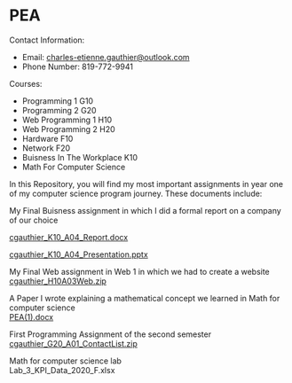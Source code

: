 # PEA
Contact Information:<br/>
- Email: charles-etienne.gauthier@outlook.com<br/>
- Phone Number: 819-772-9941<br/>

Courses:<br/>
- Programming 1 G10<br/>
- Programming 2 G20<br/>
- Web Programming 1 H10<br/>
- Web Programming 2 H20<br/>
- Hardware F10<br/>
- Network F20<br/>
- Buisness In The Workplace K10<br/>
- Math For Computer Science<br/>

In this Repository, you will find my most important assignments in year one of my computer science program journey.
These documents include:<br/>

My Final Buisness assignment in which I did a formal report on a company of our choice

[cgauthier_K10_A04_Report.docx](https://github.com/charlesGOAT/PEA/blob/main/cgauthier_K10_A04_Report.docx)

[cgauthier_K10_A04_Presentation.pptx](https://github.com/charlesGOAT/PEA/blob/main/cgauthier_K10_A04_Presentation.pptx)

My Final Web assignment in Web 1 in which we had to create a website<br/>
[cgauthier_H10A03Web.zip](https://github.com/charlesGOAT/PEA/blob/main/cgauthier_H10A03Web.zip)

A Paper I wrote explaining a mathematical concept we learned in Math for computer science<br/>
[PEA(1).docx](https://github.com/charlesGOAT/PEA/blob/main/PEA%20(1).docx)

First Programming Assignment of the second semester<br/>
[cgauthier_G20_A01_ContactList.zip](https://github.com/charlesGOAT/PEA/blob/main/cgauthier_G20_A01_ContactList.zip)

Math for computer science lab<br/>
Lab_3_KPI_Data_2020_F.xlsx

